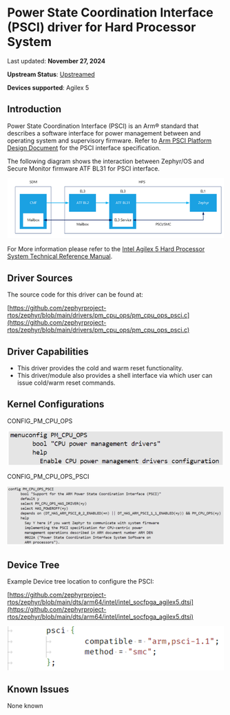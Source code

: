 # **Power State Coordination Interface (PSCI) driver for Hard Processor System**

Last updated: **November 27, 2024** 

**Upstream Status**: [Upstreamed](https://github.com/zephyrproject-rtos/zephyr/blob/main/drivers/pm_cpu_ops/pm_cpu_ops_psci.c)

**Devices supported**: Agilex 5

## **Introduction**

Power State Coordination Interface (PSCI) is an Arm&reg; standard that describes a software interface for power management between and operating system and supervisory firmware. Refer to [Arm PSCI Platform Design Document](https://developer.arm.com/documentation/den0022/latest) for the PSCI interface specification.

The following diagram shows the interaction between Zephyr/OS and Secure Monitor firmware ATF BL31 for PSCI interface.

![psci_diagram](images/psci_diagram.png)


For More information please refer to the [Intel Agilex 5 Hard Processor System Technical Reference Manual](https://www.intel.com/content/www/us/en/docs/programmable/814346).

## **Driver Sources**

The source code for this driver can be found at:

[https://github.com/zephyrproject-rtos/zephyr/blob/main/drivers/pm_cpu_ops/pm_cpu_ops_psci.c](https://github.com/zephyrproject-rtos/zephyr/blob/main/drivers/pm_cpu_ops/pm_cpu_ops_psci.c)

## **Driver Capabilities**

* This driver provides the cold and warm reset functionality.
* This driver/module also provides a shell interface via which user can issue cold/warm reset commands.


## **Kernel Configurations**

CONFIG_PM_CPU_OPS

![pm_cpu_ops_config](images/pm_cpu_ops_config.png)

CONFIG_PM_CPU_OPS_PSCI

![pm_cpu_ops_psci_config](images/pm_cpu_ops_psci_config.png)

## **Device Tree**

Example Device tree location to configure the PSCI:

[https://github.com/zephyrproject-rtos/zephyr/blob/main/dts/arm64/intel/intel_socfpga_agilex5.dtsi](https://github.com/zephyrproject-rtos/zephyr/blob/main/dts/arm64/intel/intel_socfpga_agilex5.dtsi)

![psci_device_tree](images/psci_device_tree.png)

## **Known Issues**

None known
